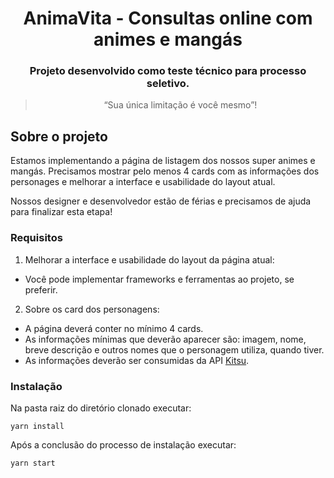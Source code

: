 <h1 align="center">
    AnimaVita - Consultas online com animes e mangás
</h1>

<h3 align="center">
  Projeto desenvolvido como teste técnico para processo seletivo. 
</h3>

<blockquote align="center">“Sua única limitação é você mesmo”!</blockquote>

## Sobre o projeto

Estamos implementando a página de listagem dos nossos super animes e mangás. 
Precisamos mostrar pelo menos 4 cards com as informações dos personages e melhorar a interface e usabilidade do layout atual.

Nossos designer e desenvolvedor estão de férias e precisamos de ajuda para finalizar esta etapa!

### Requisitos

1. Melhorar a interface e usabilidade do layout da página atual:
  * Você pode implementar frameworks e ferramentas ao projeto, se preferir.

2. Sobre os card dos personagens:
  * A página deverá conter no mínimo 4 cards.
  * As informações mínimas que deverão aparecer são: imagem, nome, breve descrição e outros nomes que o personagem utiliza, quando tiver.
  * As informações deverão ser consumidas da API [Kitsu](https://kitsu.docs.apiary.io/#reference/characters-&-people/characters).

### Instalação

Na pasta raiz do diretório clonado executar:

```
yarn install
```

Após a conclusão do processo de instalação executar:

```
yarn start
```